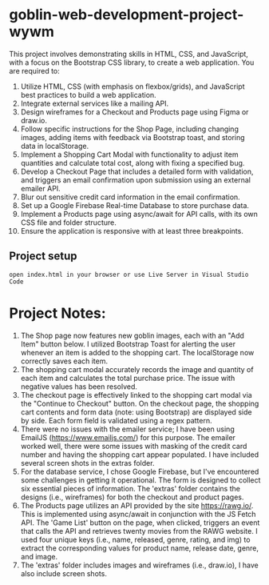 # goblin-web-development-project-wywm
This project involves demonstrating skills in HTML, CSS, and JavaScript, with a focus on the Bootstrap CSS library, to create a web application. You are required to:

1. Utilize HTML, CSS (with emphasis on flexbox/grids), and JavaScript best practices to build a web application.
2. Integrate external services like a mailing API.
3. Design wireframes for a Checkout and Products page using Figma or draw.io.
4. Follow specific instructions for the Shop Page, including changing images, adding items with feedback via Bootstrap toast, and storing data in localStorage.
5. Implement a Shopping Cart Modal with functionality to adjust item quantities and calculate total cost, along with fixing a specified bug.
6. Develop a Checkout Page that includes a detailed form with validation, and triggers an email confirmation upon submission using an external emailer API.
7. Blur out sensitive credit card information in the email confirmation.
8. Set up a Google Firebase Real-time Database to store purchase data.
9. Implement a Products page using async/await for API calls, with its own CSS file and folder structure.
10. Ensure the application is responsive with at least three breakpoints.

## Project setup
```
open index.html in your browser or use Live Server in Visual Studio Code
```
# Project Notes:

1. The Shop page now features new goblin images, each with an "Add Item" button below. I utilized Bootstrap Toast for alerting the user whenever an item is added to the shopping cart. The localStorage now correctly saves each item.
2. The shopping cart modal accurately records the image and quantity of each item and calculates the total purchase price. The issue with negative values has been resolved.
3. The checkout page is effectively linked to the shopping cart modal via the "Continue to Checkout" button. On the checkout page, the shopping cart contents and form data (note: using Bootstrap) are displayed side by side. Each form field is validated using a regex pattern.
4. There were no issues with the emailer service; I have been using EmailJS (https://www.emailjs.com/) for this purpose. The emailer worked well, there were some issues with masking of the credit card number and having the shopping cart appear populated.  I have included several screen shots in the extras folder.
5. For the database service, I chose Google Firebase, but I've encountered some challenges in getting it operational. The form is designed to collect six essential pieces of information. The 'extras' folder contains the designs (i.e., wireframes) for both the checkout and product pages.
6. The Products page utilizes an API provided by the site https://rawg.io/. This is implemented using async/await in conjunction with the JS Fetch API. The 'Game List' button on the page, when clicked, triggers an event that calls the API and retrieves twenty movies from the RAWG website. I used four unique keys (i.e., name, released, genre, rating, and img) to extract the corresponding values for product name, release date, genre, and image.
7. The 'extras' folder includes images and wireframes (i.e., draw.io), I have also include screen shots.
                   
